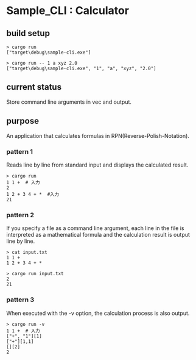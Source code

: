 # Sample_CLI : Calculator

## build setup
```shell
> cargo run
["target\debug\sample-cli.exe"]

> cargo run -- 1 a xyz 2.0
["target\debug\sample-cli.exe", "1", "a", "xyz", "2.0"]
```

## current status
Store command line arguments in vec and output.

## purpose
An application that calculates formulas in RPN(Reverse-Polish-Notation).

### pattern 1
Reads line by line from standard input and displays the calculated result.
```shell
> cargo run
1 1 +  # 入力
2
1 2 + 3 4 + *  #入力
21
```

### pattern 2
If you specify a file as a command line argument, each line in the file is interpreted as a mathematical formula and the calculation result is output line by line.
```shell
> cat input.txt
1 1 +
1 2 + 3 4 + *

> cargo run input.txt
2
21
```

### pattern 3
When executed with the -v option, the calculation process is also output.
```shell
> cargo run -v
1 1 +  # 入力
["+", "1"][1]
["+"][1,1]
[][2]
2
```
